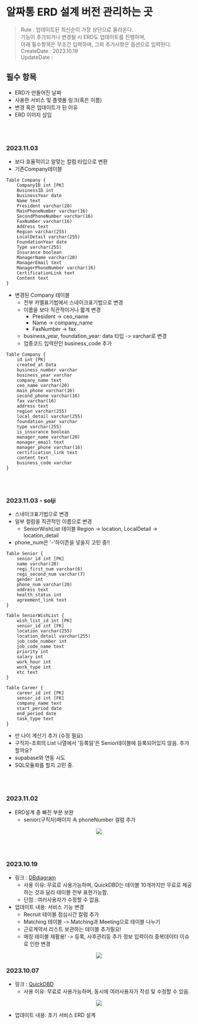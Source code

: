 # 알짜통 ERD 설계 버전 관리하는 곳 

> Rule : 업데이트된 최신순이 가장 상단으로 올라온다.   
기능이 추가되거나 변경될 시 ERD도 업데이트를 진행하며,   
 아래 필수항목은 무조건 입력하며, 그외 추가사항은 옵션으로 입력한다.   
> CreateDate : 2023.10.19  
> UpdateDate :

## 필수 항목
- ERD가 만들어진 날짜 
- 사용한 서비스 및 플랫폼 링크(혹은 이름)
- 변경 혹은 업데이트가 된 이유    
- ERD 이미지 삽입

<br></br>

### 2023.11.03
- 보다 효율적이고 알맞는 칼럼 타입으로 변환
- 기존Company테이블
```
Table Company {
    CompanyID int [PK]
    BusinessID int
    BusinessYear date
    Name text
    President varchar(20)
    MainPhoneNumber varchar(16)
    SecondPhoneNumber varchar(16)
    FaxNumber varchar(16)
    Address text
    Region varchar(255)
    LocalDetail varchar(255)
    FoundationYear date
    Type varchar(255)
    Insurance boolean
    ManagerName varchar(20)
    ManagerEmail text
    ManagerPhoneNumber varchar(16)
    CertificationLink text
    Content text
}
```
- 변경된 Company 테이블
  - 전부 카멜표기법에서 스네이크표기법으로 변경
  - 이름을 보다 직관적이거나 짧게 변경
    - President -> ceo_name
    - Name -> company_name
    - FaxNumber -> fax
  - business_year, foundation_year: data 타입 -> varchar로 변경
  - 업종코드 입력란인 business_code 추가
```
Table Company {
    id int [PK]
    created_at Data
    business_number varchar
    business_year varchar
    company_name text
    ceo_name varchar(20)
    main_phone varchar(16)
    second_phone varchar(16)
    fax varchar(16)
    address text
    region varchar(255)
    local_detail varchar(255)
    foundation_year varchar
    type varchar(255)
    is_insurance boolean
    manager_name varchar(20)
    manager_email text
    manager_phone varchar(16)
    certification_link text
    content text
    business_code varchar
}
```
<br></br>


### 2023.11.03 - solji
- 스네이크표기법으로 변경
- 일부 컬럼을 직관적인 이름으로 변경
  - SeniorWishList 테이블
     Region → location, 
     LocalDetail → location_detail
- phone_num은 '-'하이픈을 넣을지 고민 중!!
```
Table Senior {
    senior_id int [PK] 
    name varchar(20)
    regi_first_num varchar(6)
    regi_second_num varchar(7)
    gender int
    phone_num varchar(20)
    address text
    health_status int
    agreement_link text
}

Table SeniorWishList {
    wish_list_id int [PK]
    senior_id int [FK]
    location varchar(255)
    location_detail varchar(255)
    job_code_number int
    job_code_name text
    priority int
    salary int
    work_hour int
    work_type int
    etc text
}

Table Career {
    career_id int [PK]
    senior_id int [FK]
    company_name text
    start_period date
    end_period date
    task_type text
}
```
- 만 나이 계산기 추가 (수정 필요)
- 구직자-조회의 List 나열에서 '등록일'은 Senior테이블에 등록되어있지 않음. 추가할까요?
- supabase와 연동 시도
- SQL모듈화를 할지 고민 중.


<br></br>

### 2023.11.02
- ERD설계 중 빠진 부분 보완
  - senior(구직자)페이지 속 phoneNumber 컬럼 추가
<p align="center">
<img src="https://github.com/Alzzatong/Alzzatong-client/assets/104331549/814d608f-1507-419b-b394-06ce808c2906">
</p>

<br></br>


### 2023.10.19
- 링크 : [DBdiagram](https://dbdiagram.io/d/65211b4bffbf5169f038730c)
    - 사용 이유: 무료로 사용가능하며, QuickDBD는 테이블 10개까지만 무료로 제공하는 것과 달리 테이블 전부 표현가능함.
    - 단점 : 여러사용자가 수정할 수 없음.  
- 업데이트 내용: 서비스 기능 변경
  - Recruit 테이블 점심시간 칼럼 추가 
  - Matching 테이블 -> Matching과 Meeting으로  테이블 나누기
  - 근로계약서 리스트 보관하는 테이블 추가필요! 
  - 매칭 테이블 재활용! -> 등록, 사후관리등 추가 정보 입력이라 중복데이터 이슈로 인한 변경

<p align="center">
<img src="https://github.com/Alzzatong/Alzzatong-client/assets/104331549/746c63e2-a817-43f3-85be-b8bee2959a29">
</p>




### 2023.10.07
- 링크 : [QuickDBD](https://app.quickdatabasediagrams.com/#/user/87482/diagrams?page=1&pageSize=20&ownerId=87482&sortBy=schemaSourceId)
  - 사용 이유: 무료로 사용가능하며, 동시에 여러사용자가 작성 및 수정할 수 있음. 

<p align="center">
<img src="https://github.com/Alzzatong/Alzzatong-client/assets/104331549/6c9aacba-09db-4219-ba1a-8c997af738ac">
</p>

- 업데이트 내용: 초기 서비스 ERD 설계 


